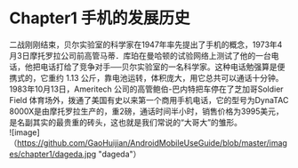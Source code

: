 
Chapter1 手机的发展历史
====================
二战刚刚结束，贝尔实验室的科学家在1947年率先提出了手机的概念，1973年4月3日摩托罗拉公司前高管马蒂．库珀在曼哈顿的试验网络上测试了他的一台电话，他把电话打给了竞争对手──贝尔实验室的一名科学家。这种电话勉强算是便携式的，它重约 1.13 公斤，靠电池运转，体积庞大，用它总共可以通话十分钟。 <br/>
1983年10月13日，Ameritech 公司的高管鲍伯-巴内特把车停在了芝加哥Soldier Field 体育场外，拨通了美国有史以来第一个商用手机电话，它的型号为DynaTAC 8000X是由摩托罗拉生产的，重2磅，通话时间半小时，销售价格为3995美元，是名副其实的最贵重的砖头，这也就是我们常说的“大哥大”的雏形。<br/>
![image]（https://github.com/GaoHuijian/AndroidMobileUseGuide/blob/master/images/chapter1/dageda.jpg "dageda"）

